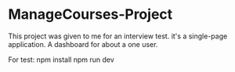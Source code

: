 # ManageCourses-Project
This project was given to me for an interview test. it's a single-page application. A dashboard for about a one user.

For test:
npm install 
npm run dev
